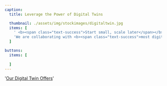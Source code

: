 ```yaml
---
caption:
  title: Leverage the Power of Digital Twins

  thumbnail: ./assets/img/stockimages/digitaltwin.jpg
  items: [
    ' <b><span class="text-success">Start small, scale later</span></b> - we provide you with the knowledge and support to identify digital twin use cases, start small PoCs, and scale digital twins throughout your organization',
    'We are collaborating with <b><span class="text-success">most digital twin tool providers</span></b> to give you latest insights into the digital twin market'
  ]

buttons:
  items: [
    
  ]
---
```

'<a class="btn mt-4 btn-dark align-self-center d-flex align-items-center" href="digitaltwins"><i class="fa fa-solid fa-arrow-right pr-3"></i>Our Digital Twin Offers</a>'
